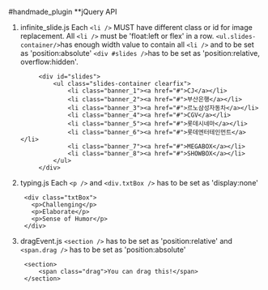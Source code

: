 #handmade_plugin
**jQuery API


1. infinite_slide.js
Each `<li />` MUST have different class or id for image replacement. 
All `<li />` must be 'float:left or flex' in a row.
`<ul.slides-container/>`has enough width value to contain all `<li />` and to be set as 'position:absolute'
`<div #slides />`has to be set as 'position:relative, overflow:hidden'. 


			<div id="slides">
				<ul class="slides-container clearfix">
					<li class="banner_1"><a href="#">CJ</a></li>
					<li class="banner_2"><a href="#">부산은행</a></li>
					<li class="banner_3"><a href="#">르노삼성자동차</a></li>
					<li class="banner_4"><a href="#">CGV</a></li>
					<li class="banner_5"><a href="#">롯데시네마</a></li>
					<li class="banner_6"><a href="#">롯데엔터테인먼트</a></li>
					<li class="banner_7"><a href="#">MEGABOX</a></li>
					<li class="banner_8"><a href="#">SHOWBOX</a></li>
				</ul>
			</div>
      
      
2. typing.js
Each `<p />` and `<div.txtBox />` has to be set as 'display:none'

        <div class="txtBox">
          <p>Challenging</p>
          <p>Elaborate</p>
          <p>Sense of Humor</p>
        </div>


3. dragEvent.js
`<section />` has to be set as 'position:relative' and `<span.drag />` has to be set as 'position:absolute'

        <section>
            <span class="drag">You can drag this!</span>
        </section>
